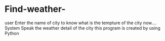 # Find-weather-
user Enter the name of city to know what is the tempture of the city now.... 
System Speak the weather detail of the city 
this program is created by using Python 
